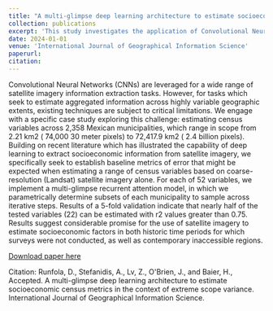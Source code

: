 ```yaml
---
title: "A multi-glimpse deep learning architecture to estimate socioeconomic census metrics in the context of extreme scope variance"
collection: publications
excerpt: 'This study investigates the application of Convolutional Neural Networks (CNNs) for estimating census variables across diverse Mexican municipalities, ranging from small to large geographic extents. Utilizing deep learning techniques, particularly a multi-glimpse recurrent attention model, the research demonstrates promising results with nearly half of the tested variables (22 out of 52) achieving r2 values greater than 0.75, indicating the potential of satellite imagery for estimating socioeconomic factors in both historical periods and contemporary inaccessible regions.'
date: 2024-01-01
venue: 'International Journal of Geographical Information Science'
paperurl: 
citation: 
---
```

Convolutional Neural Networks (CNNs) are leveraged for a wide range of satellite imagery information extraction tasks. However, for tasks which seek to estimate aggregated information across highly variable geographic extents, existing techniques are subject to critical limitations. We engage with a specific case study exploring this challenge: estimating census variables across 2,358 Mexican municipalities, which range in scope from 2.21 km2 ( ̃74,000 30 meter pixels) to 72,417.9 km2 ( ̃2.4 billion pixels). Building on recent literature which has illustrated the capability of deep learning to extract socioeconomic information from satellite imagery, we specifically seek to establish baseline metrics of error that might be expected when estimating a range of census variables based on coarse-resolution (Landsat) satellite imagery alone. For each of 52 variables, we implement a multi-glimpse recurrent attention model, in which we parametrically determine subsets of each municipality to sample across iterative steps. Results of a 5-fold validation indicate that nearly half of the tested variables (22) can be estimated with r2 values greater than 0.75. Results suggest considerable promise for the use of satellite imagery to estimate socioeconomic factors in both historic time periods for which surveys were not conducted, as well as contemporary inaccessible regions.

[Download paper here](http://mirandalv.github.io/files/DLAttentionGlimpse.pdf)

Citation: Runfola, D., Stefanidis, A., Lv, Z., O'Brien, J., and Baier, H., Accepted. A multi-glimpse deep learning architecture to estimate socioeconomic census metrics in the context of extreme scope variance. International Journal of Geographical Information Science.